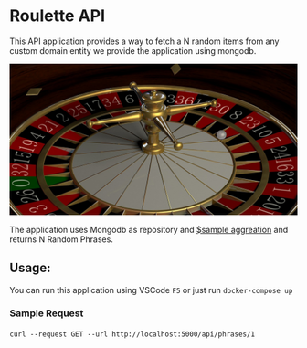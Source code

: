 # Roulette API

This API application provides a way to fetch a N random items from any custom domain entity we provide the application using mongodb.

<img src="img/roulette.jpg"  width="800" >

The application uses Mongodb as repository and [$sample aggreation](https://docs.mongodb.com/manual/reference/operator/aggregation/sample/index.html) and returns N Random Phrases.

## Usage:

You can run this application using VSCode `F5` or just run `docker-compose up`

### Sample Request

`curl --request GET --url http://localhost:5000/api/phrases/1`
